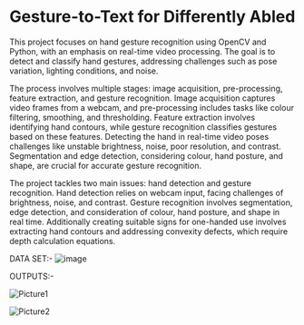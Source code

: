 # Gesture-to-Text for Differently Abled

This project focuses on hand gesture recognition using OpenCV and Python, with an emphasis on real-time video processing. The goal is to detect and classify hand gestures, addressing challenges such as pose variation, lighting conditions, and noise.

The process involves multiple stages: image acquisition, pre-processing, feature extraction, and gesture recognition. Image acquisition captures video frames from a webcam, and pre-processing includes tasks like colour filtering, smoothing, and thresholding. Feature extraction involves identifying hand contours, while gesture recognition classifies gestures based on these features.
Detecting the hand in real-time video poses challenges like unstable brightness, noise, poor resolution, and contrast. Segmentation and edge detection, considering colour, hand posture, and shape, are crucial for accurate gesture recognition.

The project tackles two main issues: hand detection and gesture recognition. Hand detection relies on webcam input, facing challenges of brightness, noise, and contrast. Gesture recognition involves segmentation, edge detection, and consideration of colour, hand posture, and shape in real time. Additionally creating suitable signs for one-handed use involves extracting hand contours and addressing convexity defects, which require depth calculation equations.

DATA SET:-
![image](https://github.com/AkashPatilkulkarni/Gesture-to-Text/assets/139881101/3004f35b-1add-486b-8f1e-c1ba579ebcef)

OUTPUTS:-

![Picture1](https://github.com/AkashPatilkulkarni/Gesture-To-Text-for-Differently-Abled/assets/139881101/39de9a63-6cf4-4ad6-bf97-eddf12aa031d)

![Picture2](https://github.com/AkashPatilkulkarni/Gesture-To-Text-for-Differently-Abled/assets/139881101/1efbddd6-a2c2-433a-a786-bc847f076420)
